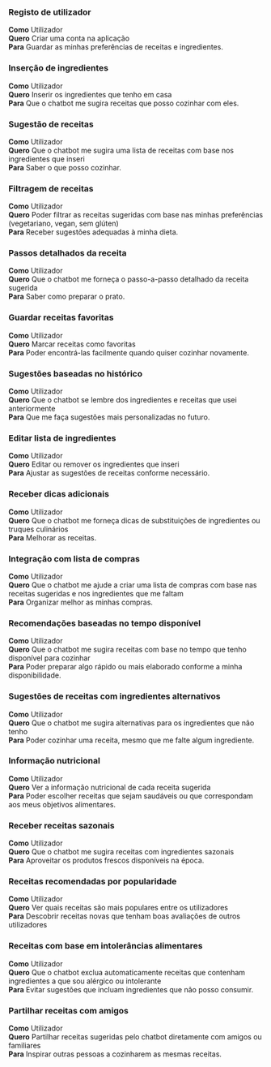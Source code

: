 ### Registo de utilizador
**Como**  Utilizador  
**Quero**  Criar uma conta na aplicação  
**Para**  Guardar as minhas preferências de receitas e ingredientes.

### Inserção de ingredientes
**Como**  Utilizador  
**Quero**  Inserir os ingredientes que tenho em casa  
**Para**  Que o chatbot me sugira receitas que posso cozinhar com eles.

### Sugestão de receitas
**Como**  Utilizador  
**Quero**  Que o chatbot me sugira uma lista de receitas com base nos ingredientes que inseri  
**Para**  Saber o que posso cozinhar.

### Filtragem de receitas
**Como**  Utilizador  
**Quero**  Poder filtrar as receitas sugeridas com base nas minhas preferências (vegetariano, vegan, sem glúten)  
**Para**  Receber sugestões adequadas à minha dieta.

### Passos detalhados da receita
**Como**  Utilizador  
**Quero**  Que o chatbot me forneça o passo-a-passo detalhado da receita sugerida  
**Para**  Saber como preparar o prato.

### Guardar receitas favoritas
**Como**  Utilizador  
**Quero**  Marcar receitas como favoritas  
**Para**  Poder encontrá-las facilmente quando quiser cozinhar novamente.

### Sugestões baseadas no histórico
**Como**  Utilizador  
**Quero**  Que o chatbot se lembre dos ingredientes e receitas que usei anteriormente  
**Para**  Que me faça sugestões mais personalizadas no futuro.

### Editar lista de ingredientes
**Como**  Utilizador  
**Quero**  Editar ou remover os ingredientes que inseri  
**Para**  Ajustar as sugestões de receitas conforme necessário.

### Receber dicas adicionais
**Como**  Utilizador  
**Quero**  Que o chatbot me forneça dicas de substituições de ingredientes ou truques culinários  
**Para**  Melhorar as receitas.

### Integração com lista de compras
**Como**  Utilizador  
**Quero**  Que o chatbot me ajude a criar uma lista de compras com base nas receitas sugeridas e nos ingredientes que me faltam  
**Para**  Organizar melhor as minhas compras.

### Recomendações baseadas no tempo disponível
**Como**  Utilizador  
**Quero**  Que o chatbot me sugira receitas com base no tempo que tenho disponível para cozinhar  
**Para**  Poder preparar algo rápido ou mais elaborado conforme a minha disponibilidade.

### Sugestões de receitas com ingredientes alternativos
**Como**  Utilizador  
**Quero**  Que o chatbot me sugira alternativas para os ingredientes que não tenho  
**Para**  Poder cozinhar uma receita, mesmo que me falte algum ingrediente.

### Informação nutricional
**Como**  Utilizador  
**Quero**  Ver a informação nutricional de cada receita sugerida  
**Para**  Poder escolher receitas que sejam saudáveis ou que correspondam aos meus objetivos alimentares.

### Receber receitas sazonais
**Como**  Utilizador  
**Quero**  Que o chatbot me sugira receitas com ingredientes sazonais  
**Para**  Aproveitar os produtos frescos disponíveis na época.

### Receitas recomendadas por popularidade
**Como**  Utilizador  
**Quero**  Ver quais receitas são mais populares entre os utilizadores  
**Para**  Descobrir receitas novas que tenham boas avaliações de outros utilizadores

### Receitas com base em intolerâncias alimentares
**Como**  Utilizador  
**Quero**  Que o chatbot exclua automaticamente receitas que contenham ingredientes a que sou alérgico ou intolerante  
**Para**  Evitar sugestões que incluam ingredientes que não posso consumir.

### Partilhar receitas com amigos
**Como**  Utilizador  
**Quero**  Partilhar receitas sugeridas pelo chatbot diretamente com amigos ou familiares  
**Para**  Inspirar outras pessoas a cozinharem as mesmas receitas.
